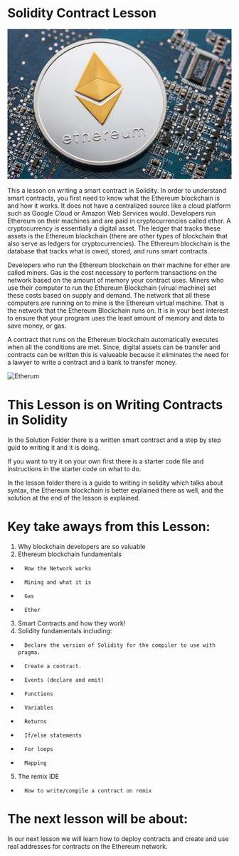 # Solidity Contract Lesson

![Etherum](https://github.com/DevonMartens/SolidityContractLesson/blob/master/Photo/etherum.jpg?raw=true)

This a lesson on writing a smart contract in Solidity. In order to understand smart contracts, you first need to know what the Ethereum blockchain is and how it works. It does not have a centralized source like a cloud platform such as Google Cloud or Amazon Web Services would. Developers run Ethereum on their machines and are paid in cryptocurrencies called ether. A cryptocurrency is essentially a digital asset. The ledger that tracks these assets is the Ethereum blockchain (there are other types of blockchain that also serve as ledgers for cryptocurrencies). The Ethereum blockchain is the database that tracks what is owed, stored, and runs smart contracts.

Developers who run the Ethereum blockchain on their machine for ether are called miners. Gas is the cost necessary to perform transactions on the network based on the amount of memory your contract uses. Miners who use their computer to run the Ethereum Blockchain (virual machine) set these costs based on supply and demand. The network that all these computers are running on to mine is the Ethereum virtual machine. That is the network that the Ethereum Blockchain runs on. It is in your best interest to ensure that your program uses the least amount of memory and data to save money, or gas.

A contract that runs on the Ethereum blockchain automatically executes when all the conditions are met. Since, digital assets can be transfer and contracts can be written this is valueable because it eliminates the need for a lawyer to write a contract and a bank to transfer money. 

![Etherum](https://github.com/DevonMartens/SolidityContractLesson/blob/master/Photo/Explained.jpg?raw=true)

# This Lesson is on Writing Contracts in Solidity

In the Solution Folder there is a written smart contract and a step by step guid to writing it and it is doing. 

If you want to try it on your own first there is a starter code file and instructions in the starter code on what to do. 

In the lesson folder there is a guide to writing in solidity which talks about syntax, the Ethereum blockchain is better explained there as well, and the solution at the end of the lesson is explained.

# Key take aways from this Lesson:

1.	Why blockchain developers are so valuable
2.	Ethereum blockchain fundamentals
-   	How the Network works
-   	Mining and what it is
-   	Gas
-   	Ether
3.	Smart Contracts and how they work!
4.	Solidity fundamentals including:
-   	Declare the version of Solidity for the compiler to use with pragma.
-   	Create a contract.
-   	Events (declare and emit)
-   	Functions
-   	Variables
-   	Returns
-   	If/else statements
-   	For loops
-   	Mapping
5.	The remix IDE
-   	How to write/compile a contract on remix

# The next lesson will be about:
In our next lesson we will learn how to deploy contracts and create and use real addresses for contracts on the Ethereum network.



